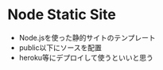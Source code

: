 Node Static Site 
====================
 * Node.jsを使った静的サイトのテンプレート
 * public以下にソースを配置
 * heroku等にデプロイして使うといいと思う
